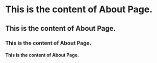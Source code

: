 # This is the content of About Page.
## This is the content of About Page.
### This is the content of About Page.
#### This is the content of About Page.
